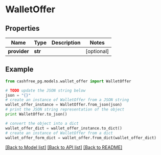 # WalletOffer


## Properties
Name | Type | Description | Notes
------------ | ------------- | ------------- | -------------
**provider** | **str** |  | [optional] 

## Example

```python
from cashfree_pg.models.wallet_offer import WalletOffer

# TODO update the JSON string below
json = "{}"
# create an instance of WalletOffer from a JSON string
wallet_offer_instance = WalletOffer.from_json(json)
# print the JSON string representation of the object
print WalletOffer.to_json()

# convert the object into a dict
wallet_offer_dict = wallet_offer_instance.to_dict()
# create an instance of WalletOffer from a dict
wallet_offer_form_dict = wallet_offer.from_dict(wallet_offer_dict)
```
[[Back to Model list]](../README.md#documentation-for-models) [[Back to API list]](../README.md#documentation-for-api-endpoints) [[Back to README]](../README.md)



